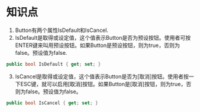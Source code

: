 # 知识点
1. Button有两个属性IsDefault和IsCancel.
2. IsDefault是取得或设定值，这个值表示Button是否为预设按钮。使用者可按ENTER键来叫用预设按钮。如果Button是预设按钮，则为true，否则为false。预设值为false.
```C#
public bool IsDefault { get; set; }
```
3. IsCancel是取得或设定值，这个值表示Button是否为[取消]按钮。使用者按一下ESC键，就可以启用[取消]按钮。如果Button是[取消]按钮，则为true，否则为false。预设值为false。
```C#
public bool IsCancel { get; set; }
```
